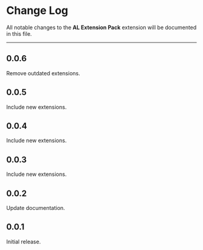 # Change Log

All notable changes to the **AL Extension Pack** extension will be documented in this file.

----

## 0.0.6

Remove outdated extensions.

## 0.0.5

Include new extensions.

## 0.0.4

Include new extensions.

## 0.0.3

Include new extensions.

## 0.0.2

Update documentation.

## 0.0.1

Initial release.
